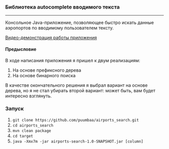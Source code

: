 ### Библиотека autocomplete вводимого текста
___
Консольное Java-приложение, позволяющее быстро искать
данные аэропортов по вводимому пользователем тексту.

[Видео-демонстрация работы приложения](https://youtu.be/Sl24ddAjS5c)

#### Предысловие
В ходе написания приложения я пришел к двум реализациям:
1. На основе префиксного дерева
2. На основе бинарного поиска

В качестве окончательного решения я выбрал вариант на основе дерева, но я не стал убирать второй вариант: может быть, вам будет интересно взглянуть.


### Запуск
1. `git clone https://github.com/puumbaa/airports_search.git`
2. `cd airports_search`
3. `mvn clean package`
4. `cd target`
5. `java -Xmx7m -jar airports-search-1.0-SNAPSHOT.jar [column]`
